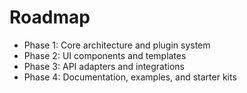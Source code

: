# Roadmap

- Phase 1: Core architecture and plugin system
- Phase 2: UI components and templates
- Phase 3: API adapters and integrations
- Phase 4: Documentation, examples, and starter kits
